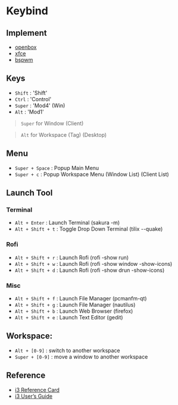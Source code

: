 
# Keybind


## Implement

* [openbox](../../prototype/de-box/play-openbox/spec-keybind.md)
* [xfce](../../prototype/de-basic/play-xfce/spec-keybind.md)
* [bspwm](../../prototype/de-tiling/play-bspwm/spec-keybind.md)


## Keys

* `Shift` : 'Shift'
* `Ctrl` : 'Control'
* `Super` : 'Mod4' (Win)
* `Alt` : 'Mod1'

> `Super` for Window (Client)

> `Alt` for Workspace (Tag) (Desktop)


## Menu

* `Super + Space` : Popup Main Menu
* `Super + c` : Popup Workspace Menu (Window List) (Client List)


## Launch Tool

### Terminal

* `Alt + Enter` : Launch Terminal (sakura -m)
* `Alt + Shift + t` : Toggle Drop Down Terminal (tilix --quake)

### Rofi

* `Alt + Shift + r` : Launch Rofi (rofi -show run)
* `Alt + Shift + w` : Launch Rofi (rofi -show window -show-icons)
* `Alt + Shift + d` : Launch Rofi (rofi -show drun -show-icons)

### Misc

* `Alt + Shift + f` : Launch File Manager (pcmanfm-qt)
* `Alt + Shift + g` : Launch File Manager (nautilus)
* `Alt + Shift + b` : Launch Web Browser (firefox)
* `Alt + Shift + e` : Launch Text Editor (gedit)


## Workspace:

* `Alt + [0-9]` : switch to another workspace
* `Super + [0-9]` : move a window to another workspace


## Reference

* [i3 Reference Card](https://i3wm.org/docs/refcard.html)
* [i3 User’s Guide](https://i3wm.org/docs/userguide.html)
